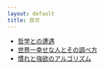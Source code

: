 ```yaml
---
layout: default
title: 目次
---
```


+ [哲学との遭遇](articles/encounter-with-philosophy.html)
+ [世界一幸せな人とその調べ方](articles/the-happiest-person.html)
+ [慣れと強欲のアルゴリズム](articles/algorithm-of-greed-and-being-used.html)

